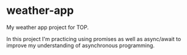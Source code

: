 # weather-app

My weather app project for TOP.

In this project I'm practicing using promises as well as async/await to improve my understanding of asynchronous programming.
